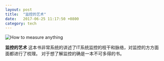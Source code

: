```yaml
---
layout: post
title:  "监控的艺术"
date:   2017-06-25 11:17:50 +0800
category: tech
---
```


![How to measure anything](https://img1.doubanio.com/lpic/s27033037.jpg)

**监控的艺术** 这本书非常系统的讲述了IT系统监控的枝干和脉络，对监控的方方面面都进行了梳理。 对于想了解监控的确是一本不可多得的书。 











